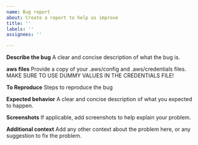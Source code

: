 ```yaml
---
name: Bug report
about: Create a report to help us improve
title: ''
labels: ''
assignees: ''

---
```


**Describe the bug**
A clear and concise description of what the bug is.

**aws files**
Provide a copy of your .aws/config and .aws/credentials files. 
MAKE SURE TO USE DUMMY VALUES IN THE CREDENTIALS FILE!

**To Reproduce**
Steps to reproduce the bug

**Expected behavior**
A clear and concise description of what you expected to happen.

**Screenshots**
If applicable, add screenshots to help explain your problem.

**Additional context**
Add any other context about the problem here, or any suggestion to fix the problem.
